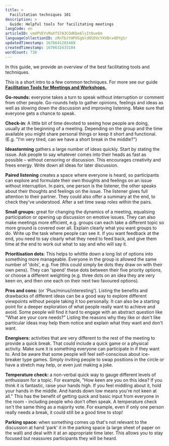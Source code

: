 ```yaml
---
title: >
  Facilitation techniques 101
description: >
  Guide: Helpful tools for facilitating meetings
langCode: en
articleID: vmdPVEYsMaXfS7A3COdKbe6lsIt0ue6m
languageCollectionID: zRnTbJtHPUSgbld0SDVcYXVBrx4DYgSr
updatedTimestamp: 1676641281469
createdTimestamp: 1676632433104
wordCount: 738
---
```


In this guide, we provide an overview of the best facilitating tools and techniques.

This is a short intro to a few common techniques. For more see our guide [**Facilitation Tools for Meetings and Workshops.**](https://www.seedsforchange.org.uk/tools)

**Go-rounds:** everyone takes a turn to speak without interrupt­ion or comment from other people. Go-rounds help to gather opinions, feelings and ideas as well as slowing down the discussion and improving listening. Make sure that everyone gets a chance to speak.

**Check-in**: A little bit of time devoted to seeing how people are doing, usually at the begin­ning of a meeting. Depending on the group and the time avail­able you might share personal things or keep it short and functional. (E.g. "I'm very tired, can we have a short break in the middle?")

**Ideastorming** gathers a large number of ideas quickly. Start by stating the issue. Ask people to say whatever comes into their heads as fast as possible – without censoring or discus­sion. This encourages creativity and frees energy. Write down all ideas for later discussion.

**Paired listening** creates a space where everyone is heard, so participants can explore and formulate their own thoughts and feelings on an issue without interrup­tion. In pairs, one person is the listener, the other speaks about their thoughts and feelings on the issue. The listener gives full attention to their partner. They could also offer a summary at the end, to check they've understood. After a set time swap roles within the pairs.

**Small groups:** great for changing the dynamics of a meeting, equalising participation or opening up discussion on emotive issues. They can also make meet­ings more efficient, e.g. groups can each take a different topic so more ground is covered over all. Explain clearly what you want groups to do. Write up the task where people can see it. If you want feedback at the end, you need to say clearly what they need to feed back, and give them time at the end to work out what to say and who will say it.

**Prioritisation dots**: This helps to whittle down a long list of options into something more manageable. Everyone in the group is allowed the same number of 'dots', e.g. five (this could simply be dots they draw on with their own pens). They can 'spend' these dots between their five priority options, or choose a different weighting (e.g. three dots on an idea they are very keen on, and then one each on their next two favoured options).

**Pros and cons:** (or 'Plus/minus/interesting'). Listing the benefits and drawbacks of different ideas can be a good way to explore different viewpoints without people taking it too personally. It can also be a starting point for a deeper exploration of what people really want to achieve and avoid. Some people will find it hard to engage with an abstract question like "What are your core needs?" Listing the reasons why they like or don't like particular ideas may help them notice and explain what they want and don't want.

**Energisers:** activities that are very different to the rest of the meeting to provide a quick break. That could include a quick game or a physical activity. Make sure it is something everyone can participate in if they want to. And be aware that some people will feel self-conscious about ice-breaker type games. Simply inviting people to swap positions in the circle or have a stretch may help, or even just making a joke.

**Temperature check:** a non-verbal quick way to gauge different levels of enthusiasm for a topic. For example, "How keen are you on this idea? If you think it is fantastic, raise your hands high. If you feel middling about it, hold your hands in the middle. And hands down low means you're not keen at all." This has the benefit of getting quick and basic input from everyone in the room - including people who don't often speak. A temperature check isn't the same thing as a majority vote. For example, even if only one person really needs a break, it could still be a good time to stop!

**Parking space:** when something comes up that's not relevant to the discussion at hand 'park' it in the parking space (a large sheet of paper on the wall) and deal with it at an appropriate time later. This allows you to stay focused but reassures participants they will be heard.